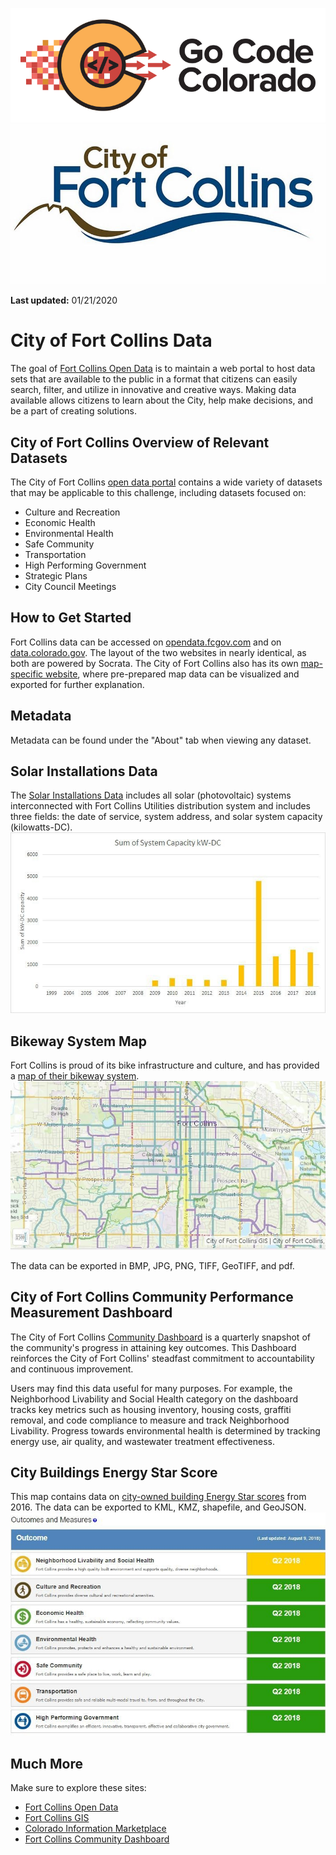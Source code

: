 ![gcc_logo_2020](https://github.com/GoCodeColorado/GoCodeColorado-kbase-public/blob/master/Images/GC20_Logo_Condensed_transp%20-%20Copy.png)
![fc_logo](./images/fc_logo.png)

**Last updated:** 01/21/2020

# City of Fort Collins Data

The goal of [Fort Collins Open Data](https://www.fcgov.com/opendata/) is to maintain a web portal to host data sets that are available to the public in a format that citizens can easily search, filter, and utilize in innovative and creative ways. Making data available allows citizens to learn about the City, help make decisions, and be a part of creating solutions.

## City of Fort Collins Overview of Relevant Datasets

The City of Fort Collins [open data portal](https://opendata.fcgov.com/) contains a wide variety of datasets that may be applicable to this challenge, including datasets focused on:

- Culture and Recreation
- Economic Health
- Environmental Health
- Safe Community
- Transportation
- High Performing Government
- Strategic Plans
- City Council Meetings

## How to Get Started

Fort Collins data can be accessed on [opendata.fcgov.com](https://opendata.fcgov.com/) and on [data.colorado.gov](https://data.colorado.gov/browse?federation_filter=1999). The layout of the two websites in nearly identical, as both are powered by Socrata. The City of Fort Collins also has its own [map-specific website](https://gisweb.fcgov.com/HTML5Viewer/Index.html?viewer=FCMaps), where pre-prepared map data can be visualized and exported for further explanation.

## Metadata

Metadata can be found under the &quot;About&quot; tab when viewing any dataset.



## Solar Installations Data

The [Solar Installations Data](https://opendata.fcgov.com/Environmental-Health/Solar-Installations/3ku5-x4k9) includes all solar (photovoltaic) systems interconnected with Fort Collins Utilities distribution system and includes three fields: the date of service, system address, and solar system capacity (kilowatts-DC).
![fc_solar](./images/fc_solar.jpg)


## Bikeway System Map

Fort Collins is proud of its bike infrastructure and culture, and has provided a [map of their bikeway system](https://gisweb.fcgov.com/HTML5Viewer/Index.html?Viewer=FCMaps&amp;amp;layerTheme=Bikeway%20System).
![fc_bikew](./images/fc_bikew.jpg)

The data can be exported in BMP, JPG, PNG, TIFF, GeoTIFF, and pdf.

## City of Fort Collins Community Performance Measurement Dashboard


The City of Fort Collins [Community Dashboard](http://fortcollins.clearpointstrategy.com/) is a quarterly snapshot of the community&#39;s progress in attaining key outcomes. This Dashboard reinforces the City of Fort Collins&#39; steadfast commitment to accountability and continuous improvement.

Users may find this data useful for many purposes. For example, the Neighborhood Livability and Social Health category on the dashboard tracks key metrics such as housing inventory, housing costs, graffiti removal, and code compliance to measure and track Neighborhood Livability. Progress towards environmental health is determined by tracking energy use, air quality, and wastewater treatment effectiveness.

## City Buildings Energy Star Score

This map contains data on [city-owned building Energy Star scores](https://opendata.fcgov.com/High-Performing-Government/City-Buildings-Energy-Star-Score/2x5v-i6zb) from 2016. The data can be exported to KML, KMZ, shapefile, and GeoJSON.
![fc_dash](./images/fc_dash.jpg)


## Much More

Make sure to explore these sites:
- [Fort Collins Open Data](https://www.fcgov.com/opendata/)
- [Fort Collins GIS](https://www.fcgov.com/gis/maps.php)
- [Colorado Information Marketplace](https://data.colorado.gov/)
- [Fort Collins Community Dashboard](https://fortcollins.clearpointstrategy.com/)
